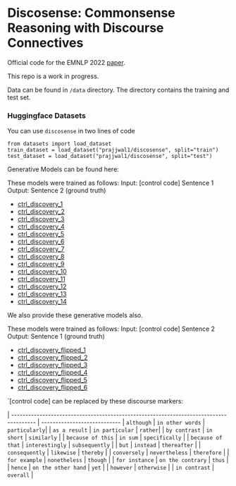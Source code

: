 # Discosense: Commonsense Reasoning with Discourse Connectives
Official code for the EMNLP 2022 [paper](https://arxiv.org/pdf/2210.12478.pdf).

This repo is a work in progress. 

Data can be found in `/data` directory. The directory contains the training and test set.

### Huggingface Datasets
You can use `discosense` in two lines of code
```
from datasets import load_dataset
train_dataset = load_dataset("prajjwal1/discosense", split="train")
test_dataset = load_dataset("prajjwal1/discosense", split="test")
```


Generative Models can be found here:

These models were trained as follows:
Input: [control code] Sentence 1
Output: Sentence 2 (ground truth)

- [ctrl_discovery_1](https://huggingface.co/prajjwal1/ctrl_discovery_1)
- [ctrl_discovery_2](https://huggingface.co/prajjwal1/ctrl_discovery_2)
- [ctrl_discovery_3](https://huggingface.co/prajjwal1/ctrl_discovery_3)
- [ctrl_discovery_4](https://huggingface.co/prajjwal1/ctrl_discovery_4)
- [ctrl_discovery_5](https://huggingface.co/prajjwal1/ctrl_discovery_5)
- [ctrl_discovery_6](https://huggingface.co/prajjwal1/ctrl_discovery_6)
- [ctrl_discovery_7](https://huggingface.co/prajjwal1/ctrl_discovery_7)
- [ctrl_discovery_8](https://huggingface.co/prajjwal1/ctrl_discovery_8)
- [ctrl_discovery_9](https://huggingface.co/prajjwal1/ctrl_discovery_9)
- [ctrl_discovery_10](https://huggingface.co/prajjwal1/ctrl_discovery_10)
- [ctrl_discovery_11](https://huggingface.co/prajjwal1/ctrl_discovery_11)
- [ctrl_discovery_12](https://huggingface.co/prajjwal1/ctrl_discovery_12)
- [ctrl_discovery_13](https://huggingface.co/prajjwal1/ctrl_discovery_13)
- [ctrl_discovery_14](https://huggingface.co/prajjwal1/ctrl_discovery_14)

We also provide these generative models also.

These models were trained as follows:
Input: [control code] Sentence 2
Output: Sentence 1 (ground truth)

- [ctrl_discovery_flipped_1](https://huggingface.co/prajjwal1/ctrl_discovery_flipped_1)
- [ctrl_discovery_flipped_2](https://huggingface.co/prajjwal1/ctrl_discovery_flipped_2)
- [ctrl_discovery_flipped_3](https://huggingface.co/prajjwal1/ctrl_discovery_flipped_3)
- [ctrl_discovery_flipped_4](https://huggingface.co/prajjwal1/ctrl_discovery_flipped_4)
- [ctrl_discovery_flipped_5](https://huggingface.co/prajjwal1/ctrl_discovery_flipped_5)
- [ctrl_discovery_flipped_6](https://huggingface.co/prajjwal1/ctrl_discovery_flipped_6)


`[control code] can be replaced by these discourse markers:

| -------------------------------------------------------------------------------------- | ----------------------------
| `although` | `in other words` | `particularly`| 
| `as a result` |  `in particular` | `rather`|
| `by contrast` | `in short` | `similarly` |
| `because of this` | `in sum` | `specifically` |
| `because of that` | `interestingly` | `subsequently` |
| `but` | `instead` | `thereafter` |
| `consequently` | `likewise` | `thereby` |
| `conversely` | `nevertheless` | `therefore` |
| `for example` | `nonetheless` | `though`  |
| `for instance` | `on the contrary` | `thus` |
| `hence` | `on the other hand` | `yet` |
| `however` | `otherwise` |
| `in contrast` | `overall` | 

